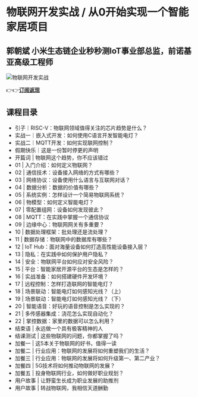 物联网开发实战 / 从0开始实现一个智能家居项目
========================

郭朝斌 **小米生态链企业秒秒测IoT事业部总监，前诺基亚高级工程师**
------------------------------------

![物联网开发实战](https://www.geekgay.com/storage/geek/geek_ee6787942b62c9a810c22839d5f9ff54.jpg)  
  
👉👉[**订阅返现**](https://time.geekbang.org/column/intro/100063601?code=dI5pyoGvEmJ5v3Jw6bzw2Y1Ur8BNpQjXuOWxRysgNoM%3D "物联网开发实战")  
  
课程目录
----

  
  
- 引子｜RISC-V：物联网领域值得关注的芯片趋势是什么？
- 实战一｜嵌入式开发：如何使用C语言开发智能电灯？
- 实战二｜MQTT开发：如何实现联网控制？
- 假期快乐｜这是一份暂时停更的声明
- 开篇词 | 物联网这个趋势，你不应该错过
- 01 | 入门介绍：如何定义物联网？
- 02 | 通信技术：设备接入网络的方式有哪些？
- 03 | 网络协议：设备使用什么语言与互联网对话？
- 04 | 数据分析：数据的价值有哪些？
- 05 | 系统实例：怎样设计一个简易物联网系统？
- 06 | 物模型：如何定义智能电灯？
- 07 | 零配置组网：设备如何发现彼此？
- 08 | MQTT：在实践中掌握一个通信协议
- 09 | 边缘中心：物联网网关有多重要？
- 10 | 数据处理框架：批处理还是流处理？
- 11 | 数据存储：物联网中的数据库有哪些？
- 12 | IoT Hub：面对海量设备如何打造高性能设备接入层？
- 13 | 隐私：在实践中如何保护用户隐私？
- 14 | 安全：物联网平台如何应对安全风险？
- 15 | 平台：智能家居开源平台的生态是怎样的？
- 16 | 实战准备：如何搭建硬件开发环境？
- 17 | 远程控制：怎样打造联网的智能电灯？
- 18 | 场景联动：智能电灯如何感知光线？（上）
- 19 | 场景联动：智能电灯如何感知光线？（下）
- 20 | 智能语音：好玩的语音控制是怎么实现的？
- 21 | 多传感器集成：浇花怎么实现自动化？
- 22 | 掌控数据：家里的数据可以怎么利用？
- 结束语 | 永远做一个具有极客精神的人
- 结课测试 | 这些物联网的问题，你都掌握了吗？
- 加餐一 | 这5本关于物联网的好书，值得一读
- 加餐二 | 行业应用：物联网的发展将如何重塑我们的生活？
- 加餐三 | 行业应用：物联网的发展将如何升级第一、第二产业？
- 加餐四 | 5G技术将如何推动物联网的发展？
- 加餐五 | 投身物联网行业，如何做好职业规划？
- 用户故事 | 让野蛮生长成为职业发展的助推剂
- 用户故事 | 转战物联网，我相信天道酬勤